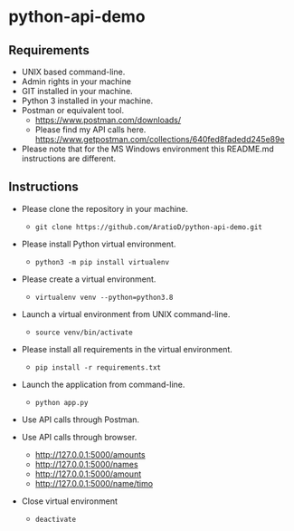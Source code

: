 # python-api-demo

## Requirements

* UNIX based command-line.
* Admin rights in your machine
* GIT installed in your machine.
* Python 3 installed in your machine.
* Postman or equivalent tool. 
  * https://www.postman.com/downloads/
  * Please find my API calls here. https://www.getpostman.com/collections/640fed8fadedd245e89e
* Please note that for the MS Windows environment this README.md instructions are different. 

## Instructions
* Please clone the repository in your machine.
  * ``git clone https://github.com/AratioD/python-api-demo.git``

* Please install Python virtual environment.
    * `python3 -m pip install virtualenv`
  
* Please create a virtual environment.
  * `virtualenv venv --python=python3.8`
  
* Launch a virtual environment from UNIX command-line.
  *  `source venv/bin/activate`
  
* Please install all requirements in the virtual environment.
  *  `pip install -r requirements.txt`
  
* Launch the application from command-line.
  * ``python app.py``
  
* Use API calls through Postman.

* Use API calls through browser.
  * http://127.0.0.1:5000/amounts
  * http://127.0.0.1:5000/names
  * http://127.0.0.1:5000/amount
  * http://127.0.0.1:5000/name/timo

* Close virtual environment
  * `deactivate`
  